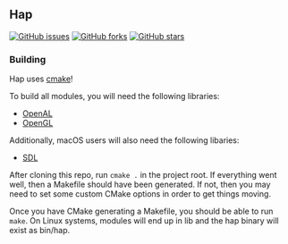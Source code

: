 ## Hap

[![GitHub issues](https://img.shields.io/github/issues/HAPEngine/HAPEngine.svg?style=flat-square)](https://github.com/HAPEngine/HAPEngine/issues)
[![GitHub forks](https://img.shields.io/github/forks/HAPEngine/HAPEngine.svg?style=flat-square)](https://github.com/HAPEngine/HAPEngine/network)
[![GitHub stars](https://img.shields.io/github/stars/HAPEngine/HAPEngine.svg?style=flat-square)](https://github.com/HAPEngine/HAPEngine/stargazers)


### Building

Hap uses [cmake][_cmk]!


To build all modules, you will need the following libraries:

- [OpenAL][_oal]
- [OpenGL][_ogl]

Additionally, macOS users will also need the following libaries:

- [SDL][_sdl]

After cloning this repo, run `cmake .` in the project root. If everything went
well, then a Makefile should have been generated. If not, then you may need to
set some custom CMake options in order to get things moving.

Once you have CMake generating a Makefile, you should be able to run `make`. On
Linux systems, modules will end up in lib and the hap binary will exist as
bin/hap.


[_cmk]: https://cmake.org "CMake"
[_oal]: https://openal.org "Open Audio Library"
[_ogl]: https://opengl.org "Open Grahics Library"
[_sdl]: https://www.libsdl.org/ "Simple DirectMedia Layer"
